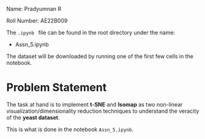 Name: Pradyumnan R 
 
Roll Number: AE22B009

The `.ipynb ` file can be found in the root directory under the name:
- Assn_5.ipynb


The dataset will be downloaded by running one of the first few cells in the notebook.

# Problem Statement

The task at hand is to implement **t-SNE** and **Isomap** as two non-linear visualization/dimensionality reduction techniques to understand the veracity of the **yeast dataset**.

This is what is done in the notebook `Assn_5.ipynb`.